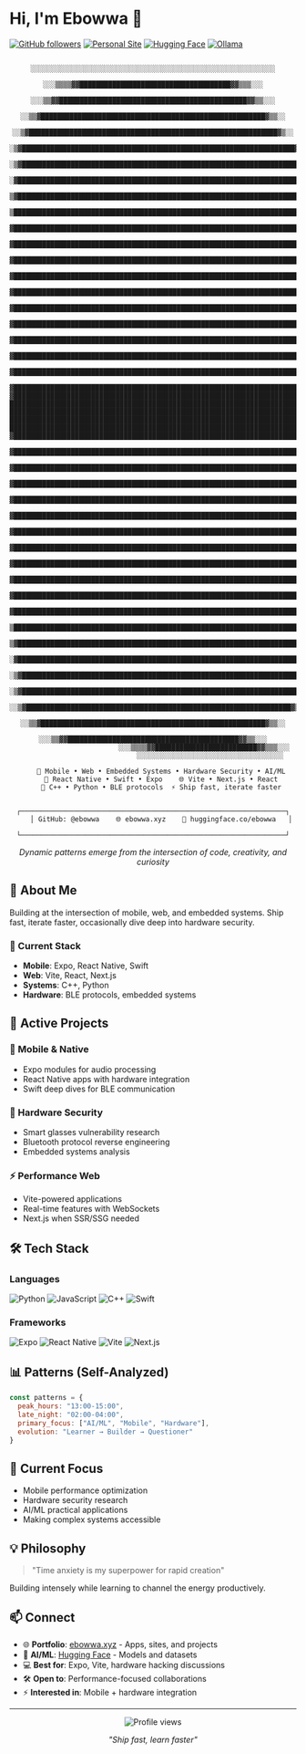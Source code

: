 # Hi, I'm Ebowwa 👋

[![GitHub followers](https://img.shields.io/github/followers/ebowwa?label=Follow&style=social)](https://github.com/ebowwa)
[![Personal Site](https://img.shields.io/badge/🌐_ebowwa.xyz-4285F4?style=social&logo=google-chrome&logoColor=white)](https://ebowwa.xyz)
[![Hugging Face](https://img.shields.io/badge/🤗_Hugging_Face-FFD21E?style=social&logo=huggingface&logoColor=black)](https://huggingface.co/ebowwa)
[![Ollama](https://img.shields.io/badge/%F0%9F%A6%99_Ollama-000000?style=social&logo=ollama&logoColor=white)](https://ollama.com/ebowwa)

<div align="center">

```
                            ░░░░░░░░░░░░░░░░░░░░░░░░░░░░░░░░░░░░░░░░░░░░░░░░░░░░░░░░░░░░
                         ░░░▒▒▒▒▓▓█████████████████████████████████████▓▓▒▒▒░░░
                      ░░░▒▒▓▓██████████████████████████████████████████████▓▓▒▒░░░
                    ░░▒▒▓███████████████████████████████████████████████████████▓▒▒░░
                  ░░▒▓█████████████████████████████████████████████████████████████▓▒░░
                 ░▒▓███████████████████████████████████████████████████████████████████▓▒░
               ░▒▓█████████████████████████████████████████████████████████████████████████▓▒░
              ░▓███████████████████████████████████████████████████████████████████████████████▓░
             ▒▓█████████████████████████████████████████████████████████████████████████████████▓▒
            ▒███████████████████████████████████████████████████████████████████████████████████████▒
           ▓█████████████████████████████████████████████████████████████████████████████████████████▓
          ▓███████████████████████████████████████████████████████████████████████████████████████████▓
         ▓█████████████████████████████████████████████████████████████████████████████████████████████▓
        ▓███████████████████████████████████████████████████████████████████████████████████████████████▓
       ▓█████████████████████████████████████████████████████████████████████████████████████████████████▓
      ▓███████████████████████████████████████████████████████████████████████████████████████████████████▓
     ▓█████████████████████████████████████████████████████████████████████████████████████████████████████▓
    ▓███████████████████████████████████████████████████████████████████████████████████████████████████████▓
   ▓█████████████████████████████████████████████████████████████████████████████████████████████████████████▓
  ▓███████████████████████████████████████████████████████████████████████████████████████████████████████████▓
 ▓█████████████████████████████████████████████████████████████████████████████████████████████████████████████▓
▓███████████████████████████████████████████████████████████████████████████████████████████████████████████████▓
█████████████████████████████████████████████████████████████████████████████████████████████████████████████████
█████████████████████████████████████████████████████████████████████████████████████████████████████████████████
█████████████████████████████████████████████████████████████████████████████████████████████████████████████████
█████████████████████████████████████████████████████████████████████████████████████████████████████████████████
▓███████████████████████████████████████████████████████████████████████████████████████████████████████████████▓
 ▓█████████████████████████████████████████████████████████████████████████████████████████████████████████████▓
  ▓███████████████████████████████████████████████████████████████████████████████████████████████████████████▓
   ▓█████████████████████████████████████████████████████████████████████████████████████████████████████████▓
    ▓███████████████████████████████████████████████████████████████████████████████████████████████████████▓
     ▓█████████████████████████████████████████████████████████████████████████████████████████████████████▓
      ▓███████████████████████████████████████████████████████████████████████████████████████████████████▓
       ▓█████████████████████████████████████████████████████████████████████████████████████████████████▓
        ▓███████████████████████████████████████████████████████████████████████████████████████████████▓
         ▓█████████████████████████████████████████████████████████████████████████████████████████████▓
          ▓███████████████████████████████████████████████████████████████████████████████████████████▓
           ▓█████████████████████████████████████████████████████████████████████████████████████████▓
            ▒███████████████████████████████████████████████████████████████████████████████████████▒
             ▒▓█████████████████████████████████████████████████████████████████████████████████████▓▒
              ░▓███████████████████████████████████████████████████████████████████████████████████▓░
               ░▒▓█████████████████████████████████████████████████████████████████████████████▓▒░
                 ░▒▓███████████████████████████████████████████████████████████████████████▓▒░
                  ░░▒▓█████████████████████████████████████████████████████████████████▓▒░░
                    ░░▒▒▓███████████████████████████████████████████████████████▓▒▒░░
                      ░░░▒▒▓▓██████████████████████████████████████████▓▓▒▒░░░
                         ░░░▒▒▒▒▓▓█████████████████████████▓▓▒▒▒░░░
                            ░░░░░░░░░░░░░░░░░░░░░░░░░░░░░░░░░░░░

    🚀 Mobile • Web • Embedded Systems • Hardware Security • AI/ML
    📱 React Native • Swift • Expo    🌐 Vite • Next.js • React
    🔧 C++ • Python • BLE protocols  ⚡ Ship fast, iterate faster
    
    ┌─────────────────────────────────────────────────────────────────┐
    │ GitHub: @ebowwa    🌐 ebowwa.xyz    🤗 huggingface.co/ebowwa   │
    └─────────────────────────────────────────────────────────────────┘
```

*Dynamic patterns emerge from the intersection of code, creativity, and curiosity*

</div>

## 🚀 About Me

Building at the intersection of mobile, web, and embedded systems. Ship fast, iterate faster, occasionally dive deep into hardware security. 

### 🔧 Current Stack
- **Mobile**: Expo, React Native, Swift  
- **Web**: Vite, React, Next.js
- **Systems**: C++, Python
- **Hardware**: BLE protocols, embedded systems

## 💼 Active Projects

### 📱 Mobile & Native
- Expo modules for audio processing
- React Native apps with hardware integration
- Swift deep dives for BLE communication

### 🔌 Hardware Security
- Smart glasses vulnerability research
- Bluetooth protocol reverse engineering
- Embedded systems analysis

### ⚡ Performance Web
- Vite-powered applications
- Real-time features with WebSockets
- Next.js when SSR/SSG needed

## 🛠️ Tech Stack

### Languages
![Python](https://img.shields.io/badge/Python-3776AB?style=for-the-badge&logo=python&logoColor=white)
![JavaScript](https://img.shields.io/badge/JavaScript-F7DF1E?style=for-the-badge&logo=javascript&logoColor=black)
![C++](https://img.shields.io/badge/C++-00599C?style=for-the-badge&logo=c%2B%2B&logoColor=white)
![Swift](https://img.shields.io/badge/Swift-FA7343?style=for-the-badge&logo=swift&logoColor=white)

### Frameworks
![Expo](https://img.shields.io/badge/Expo-000020?style=for-the-badge&logo=expo&logoColor=white)
![React Native](https://img.shields.io/badge/React_Native-20232A?style=for-the-badge&logo=react&logoColor=61DAFB)
![Vite](https://img.shields.io/badge/Vite-646CFF?style=for-the-badge&logo=vite&logoColor=white)
![Next.js](https://img.shields.io/badge/Next.js-000000?style=for-the-badge&logo=nextdotjs&logoColor=white)

## 📊 Patterns (Self-Analyzed)

```javascript
const patterns = {
  peak_hours: "13:00-15:00",
  late_night: "02:00-04:00",
  primary_focus: ["AI/ML", "Mobile", "Hardware"],
  evolution: "Learner → Builder → Questioner"
}
```

## 🎯 Current Focus
- Mobile performance optimization
- Hardware security research
- AI/ML practical applications
- Making complex systems accessible

## 💡 Philosophy
> "Time anxiety is my superpower for rapid creation"

Building intensely while learning to channel the energy productively.

## 📫 Connect
- 🌐 **Portfolio**: [ebowwa.xyz](https://ebowwa.xyz) - Apps, sites, and projects
- 🤗 **AI/ML**: [Hugging Face](https://huggingface.co/ebowwa) - Models and datasets
- 💻 **Best for**: Expo, Vite, hardware hacking discussions
- 🛠️ **Open to**: Performance-focused collaborations
- ⚡ **Interested in**: Mobile + hardware integration

---

<p align="center">
  <img src="https://komarev.com/ghpvc/?username=ebowwa&label=Profile%20views&color=0e75b6&style=flat" alt="Profile views" />
</p>

<p align="center">
  <i>"Ship fast, learn faster"</i>
</p>
